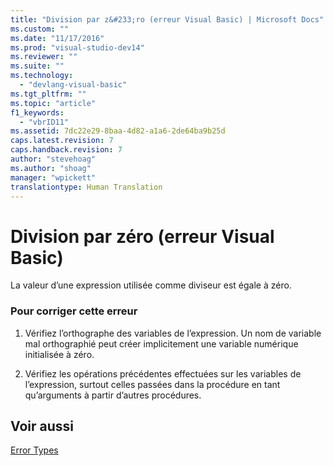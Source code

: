 ```yaml
---
title: "Division par z&#233;ro (erreur Visual Basic) | Microsoft Docs"
ms.custom: ""
ms.date: "11/17/2016"
ms.prod: "visual-studio-dev14"
ms.reviewer: ""
ms.suite: ""
ms.technology: 
  - "devlang-visual-basic"
ms.tgt_pltfrm: ""
ms.topic: "article"
f1_keywords: 
  - "vbrID11"
ms.assetid: 7dc22e29-8baa-4d82-a1a6-2de64ba9b25d
caps.latest.revision: 7
caps.handback.revision: 7
author: "stevehoag"
ms.author: "shoag"
manager: "wpickett"
translationtype: Human Translation
---
```

# Division par z&#233;ro (erreur Visual Basic)
La valeur d’une expression utilisée comme diviseur est égale à zéro.  
  
### Pour corriger cette erreur  
  
1.  Vérifiez l’orthographe des variables de l’expression. Un nom de variable mal orthographié peut créer implicitement une variable numérique initialisée à zéro.  
  
2.  Vérifiez les opérations précédentes effectuées sur les variables de l’expression, surtout celles passées dans la procédure en tant qu’arguments à partir d’autres procédures.  
  
## Voir aussi  
 [Error Types](../../visual-basic/programming-guide/language-features/error-types.md)